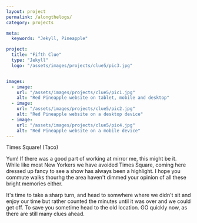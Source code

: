 ```yaml
---
layout: project
permalink: /alongthelogs/
category: projects

meta:
  keywords: "Jekyll, Pineapple"

project:
  title: "Fifth Clue"
  type: "Jekyll"
  logo: "/assets/images/projects/clue5/pic3.jpg"


images:
  - image:
    url: "/assets/images/projects/clue5/pic1.jpg"
    alt: "Red Pineapple website on tablet, mobile and desktop"
  - image:
    url: "/assets/images/projects/clue5/pic2.jpg"
    alt: "Red Pineapple website on a desktop device"
  - image:
    url: "/assets/images/projects/clue5/pic4.jpg"
    alt: "Red Pineapple website on a mobile device"
---
```


<p>Times Square! (Taco)</p>
<p></p>
<p>Yum! If there was a good part of working at mirror me, this might be it.  While like most New Yorkers we have avoided Times Square, coming here dressed up fancy to see a show has always been a highlight.  I hope you commute walks thourhg the area haven't dimmed your opinion of all these bright memories either.</p>
<p></p>
<p>It's time to take a sharp turn, and head to somwhere where we didn't sit and enjoy our time but rather counted the minutes until it was over and we could get off.  To save you sometime head to the old location. GO quickly now, as there are still many clues ahead.</p>
